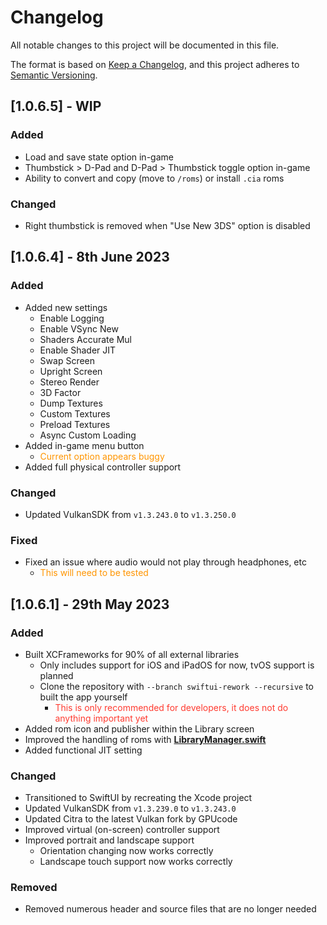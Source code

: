 # Changelog
All notable changes to this project will be documented in this file.

The format is based on [Keep a Changelog](https://keepachangelog.com/en/1.0.0/),
and this project adheres to [Semantic Versioning](https://semver.org/spec/v2.0.0.html).

## [1.0.6.5] - WIP
### Added
- Load and save state option in-game
- Thumbstick > D-Pad and D-Pad > Thumbstick toggle option in-game
- Ability to convert and copy (move to `/roms`) or install `.cia` roms

### Changed
- Right thumbstick is removed when "Use New 3DS" option is disabled

## [1.0.6.4] - 8th June 2023
### Added
- Added new settings
  - Enable Logging
  - Enable VSync New
  - Shaders Accurate Mul
  - Enable Shader JIT
  - Swap Screen
  - Upright Screen
  - Stereo Render
  - 3D Factor
  - Dump Textures
  - Custom Textures
  - Preload Textures
  - Async Custom Loading
- Added in-game menu button
  - <span style="color: rgb(255, 149, 0)">Current option appears buggy</span>
- Added full physical controller support

### Changed
- Updated VulkanSDK from `v1.3.243.0` to `v1.3.250.0`

### Fixed
- Fixed an issue where audio would not play through headphones, etc
  - <span style="color: rgb(255, 149, 0)">This will need to be tested</span>

## [1.0.6.1] - 29th May 2023
### Added
- Built XCFrameworks for 90% of all external libraries
  - Only includes support for iOS and iPadOS for now, tvOS support is planned
  - Clone the repository with `--branch swiftui-rework --recursive` to built the app yourself
    - <span style="color: rgb(255, 59, 48)">This is only recommended for developers, it does not do anything important yet</span>
- Added rom icon and publisher within the Library screen
- Improved the handling of roms with **[LibraryManager.swift](../../emuThreeDS/Swift/Classes/LibraryManager.swift)**
- Added functional JIT setting

### Changed
- Transitioned to SwiftUI by recreating the Xcode project
- Updated VulkanSDK from `v1.3.239.0` to `v1.3.243.0`
- Updated Citra to the latest Vulkan fork by GPUcode
- Improved virtual (on-screen) controller support
- Improved portrait and landscape support
  - Orientation changing now works correctly
  - Landscape touch support now works correctly

### Removed
- Removed numerous header and source files that are no longer needed
